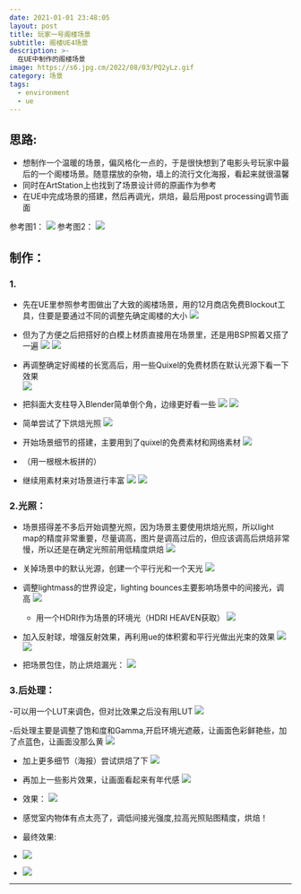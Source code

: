 ```yaml
---
date: 2021-01-01 23:48:05
layout: post
title: 玩家一号阁楼场景
subtitle: 阁楼UE4场景
description: >-
  在UE中制作的阁楼场景
image: https://s6.jpg.cm/2022/08/03/PQ2yLz.gif
category: 场景
tags:
  - environment
  - ue
---
```


## 思路:
- 想制作一个温暖的场景，偏风格化一点的，于是很快想到了电影头号玩家中最后的一个阁楼场景。随意摆放的杂物，墙上的流行文化海报，看起来就很温馨
- 同时在ArtStation上也找到了场景设计师的原画作为参考
- 在UE中完成场景的搭建，然后再调光，烘焙，最后用post processing调节画面

参考图1：
![](/assets/img/attic/1.png)
参考图2：
![](/assets/img/attic/2.png)

## 制作： 
### 1. 
- 先在UE里参照参考图做出了大致的阁楼场景，用的12月商店免费Blockout工具，住要是要通过不同的调整先确定阁楼的大小
![](/assets/img/attic/3.png)
- 但为了方便之后把搭好的白模上材质直接用在场景里，还是用BSP照着又搭了一遍
![](/assets/img/attic/4.png)
![](/assets/img/attic/5.png)

- 再调整确定好阁楼的长宽高后，用一些Quixel的免费材质在默认光源下看一下效果  
![](/assets/img/attic/6.png) 

- 把斜面大支柱导入Blender简单倒个角，边缘更好看一些
![](/assets/img/attic/7.png) 
![](/assets/img/attic/8.png) 

- 简单尝试了下烘焙光照
![](/assets/img/attic/9.png) 
- 开始场景细节的搭建，主要用到了quixel的免费素材和网络素材
![](/assets/img/attic/10.png) 
- （用一根根木板拼的）

- 继续用素材来对场景进行丰富
![](/assets/img/attic/11.png)
![](/assets/img/attic/12.png)  

### 2.光照： 
- 场景搭得差不多后开始调整光照，因为场景主要使用烘焙光照，所以light map的精度非常重要，尽量调高，图片是调高过后的，但应该调高后烘焙非常慢，所以还是在确定光照前用低精度烘焙
![](/assets/img/attic/13.png)  

- 关掉场景中的默认光源，创建一个平行光和一个天光
![](/assets/img/attic/14.png)  

- 调整lightmass的世界设定，lighting bounces主要影响场景中的间接光，调高
 ![](/assets/img/attic/15.png)  
	- 用一个HDRI作为场景的环境光（HDRI HEAVEN获取）
  ![](/assets/img/attic/16.png)  

- 加入反射球，增强反射效果，再利用ue的体积雾和平行光做出光束的效果
![](/assets/img/attic/17.png)  
![](/assets/img/attic/18.png)  

- 把场景包住，防止烘焙漏光：
![](/assets/img/attic/19.png)  

### 3.后处理：
-可以用一个LUT来调色，但对比效果之后没有用LUT
![](/assets/img/attic/20.png) 

-后处理主要是调整了饱和度和Gamma,开启环境光遮蔽，让画面色彩鲜艳些，加了点蓝色，让画面没那么黄
![](/assets/img/attic/21.png) 

- 加上更多细节（海报）尝试烘焙了下
![](/assets/img/attic/22.png) 

- 再加上一些影片效果，让画面看起来有年代感
![](/assets/img/attic/23.png) 

- 效果：
![](/assets/img/attic/24.png) 

- 感觉室内物体有点太亮了，调低间接光强度,拉高光照贴图精度，烘焙！
- 最终效果:
- ![](/assets/img/attic/25.png) 
- ![](/assets/img/attic/26.png) 
---